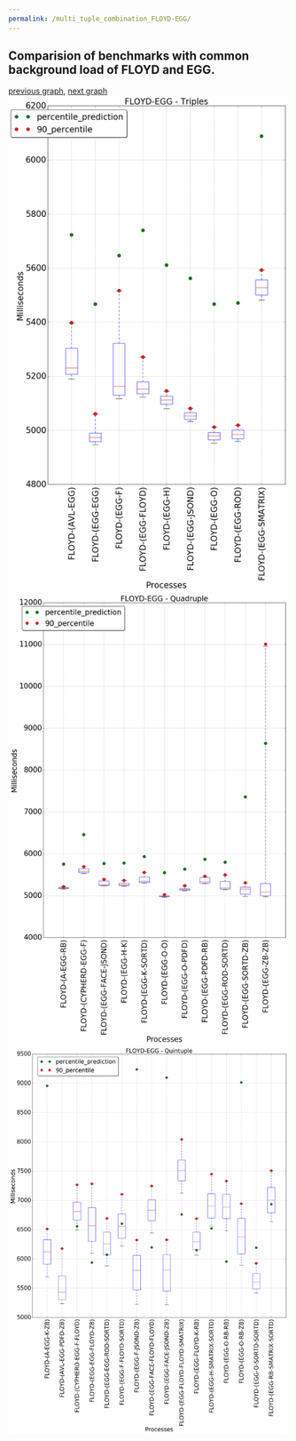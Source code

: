 ```yaml
---
permalink: /multi_tuple_combination_FLOYD-EGG/
---
```



 ## Comparision of benchmarks with common background load of FLOYD and EGG.

[previous graph](../multi_tuple_combination_FLOYD-CYPHERD/), [next graph](../multi_tuple_combination_FLOYD-FACE/)
![graph figure](./images/triple/FLOYD/FLOYD-EGG_box.png)![graph figure](./images/quadruple/FLOYD/FLOYD-EGG_box.png)![graph figure](./images/quintuple/FLOYD/FLOYD-EGG_box.png)